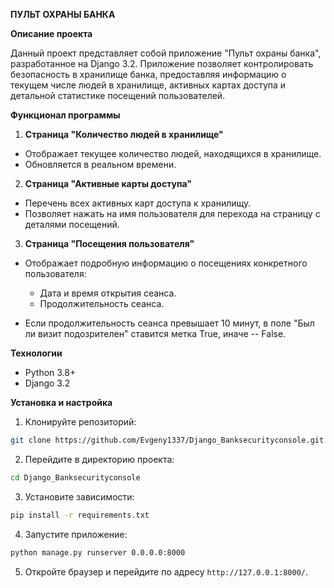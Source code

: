 **ПУЛЬТ ОХРАНЫ БАНКА**

**Описание проекта**

Данный проект представляет собой приложение "Пульт охраны банка", разработанное на Django 3.2\. Приложение позволяет контролировать безопасность в хранилище банка, предоставляя информацию о текущем числе людей в хранилище, активных картах доступа и детальной статистике посещений пользователей.

**Функционал программы**

1. **Страница "Количество людей в хранилище"**

- Отображает текущее количество людей, находящихся в хранилище.
- Обновляется в реальном времени.

2. **Страница "Активные карты доступа"**

- Перечень всех активных карт доступа к хранилищу.
- Позволяет нажать на имя пользователя для перехода на страницу с деталями посещений.

3. **Страница "Посещения пользователя"**

- Отображает подробную информацию о посещениях конкретного пользователя:

  - Дата и время открытия сеанса.
  - Продолжительность сеанса.

- Если продолжительность сеанса превышает 10 минут, в поле "Был ли визит подозрителен" ставится метка True, иначе -- False.

**Технологии**

- Python 3.8+
- Django 3.2

**Установка и настройка**

1. Клонируйте репозиторий:

  ```bash
  git clone https://github.com/Evgeny1337/Django_Banksecurityconsole.git
  ```

2. Перейдите в директорию проекта:

  ```bash
  cd Django_Banksecurityconsole
  ```

3. Установите зависимости:

  ```bash
  pip install -r requirements.txt
  ```

4. Запустите приложение:

  ```bash
  python manage.py runserver 0.0.0.0:8000
  ```

5. Откройте браузер и перейдите по адресу `http://127.0.0.1:8000/`.
